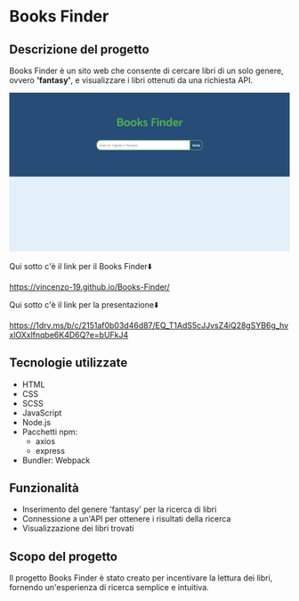 <h1>Books Finder</h1>

<h2>Descrizione del progetto</h2>
<p>Books Finder è un sito web che consente di cercare libri di un solo genere, ovvero <strong>'fantasy'</strong>, e visualizzare i libri ottenuti da una richiesta API.</p>

<img src="/src/img/screenshotBooksFinder.png" alt="Screenshot Books Finder">

<p>Qui sotto c'è il link per il Books Finder⬇️</p>

https://vincenzo-19.github.io/Books-Finder/

<p>Qui sotto c'è il link per la presentazione⬇️</p>

https://1drv.ms/b/c/2151af0b03d46d87/EQ_T1AdS5cJJvsZ4iQ28gSYB6g_hvxlOXxlfnqbe6K4D6Q?e=bUFkJ4

<h2>Tecnologie utilizzate</h2>

<ul>
    <li>HTML</li>
    <li>CSS</li>
    <li>SCSS</li>
    <li>JavaScript</li>
    <li>Node.js</li>
    <li>Pacchetti npm:
        <ul>
            <li>axios</li>
            <li>express</li>
        </ul>
    </li>
    <li>Bundler: Webpack</li>
</ul>

<h2>Funzionalità</h2>

<ul>
    <li>Inserimento del genere 'fantasy' per la ricerca di libri</li>
    <li>Connessione a un'API per ottenere i risultati della ricerca</li>
    <li>Visualizzazione dei libri trovati</li>
</ul>

<h2>Scopo del progetto</h2>

<p>Il progetto Books Finder è stato creato per incentivare la lettura dei libri, fornendo un'esperienza di ricerca semplice e intuitiva.</p>

